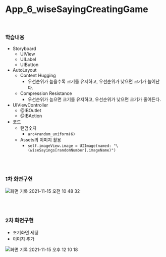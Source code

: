 # App_6_wiseSayingCreatingGame
<br>

### 학습내용
- Storyboard
   - UIView
   - UILabel
   - UIButton
 - AutoLayout
   - Content Hugging
      - 우선순위가 높을수록 크기를 유지하고, 우선순위가 낮으면 크기가 늘어난다.
   - Compression Resistance
      - 우선순위가 높으면 크기를 유지하고, 우선순위가 낮으면 크기가 줄어든다.
- UIViewController
   - @IBOutlet
   - @IBAction
- 코드
   - 랜덤숫자
      - `arc4random_uniform(6)`
   - Assets의 이미지 활용
      - `self.imageView.image = UIImage(named: "\(wiseSayings[randomNumber].imageName)")` 
   
<br>
<br>

### 1차 화면구현
![화면 기록 2021-11-15 오전 10 48 32](https://user-images.githubusercontent.com/65153742/141709902-dd54e82b-fa3d-4998-a631-5c9a27b5a966.gif)

<br>
<br>

### 2차 화면구현
- 초기화면 세팅
- 이미지 추가   

![화면 기록 2021-11-15 오후 12 10 18](https://user-images.githubusercontent.com/65153742/141716676-35bdafc5-b32d-48af-bb86-9367c848540d.gif)

